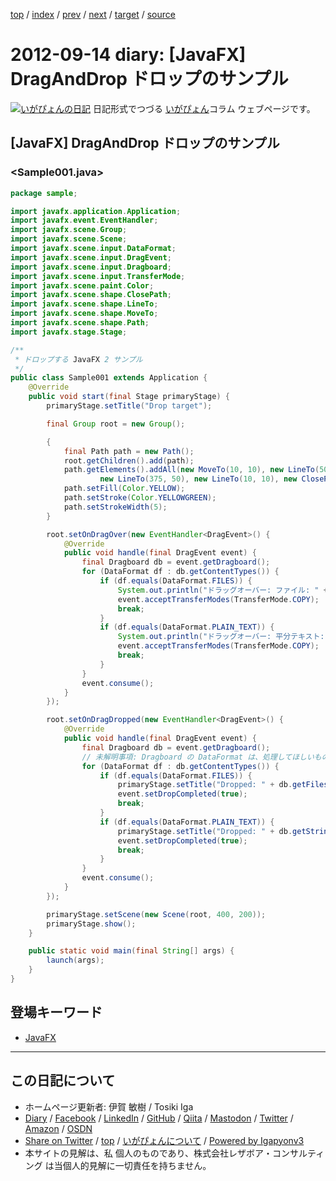 [top](../index.html) 
 / [index](index.html) 
 / [prev](ig120913.html) 
 / [next](ig120915.html) 
 / [target](https://www.igapyon.jp/igapyon/diary/2012/ig120914.html) 
 / [source](https://github.com/igapyon/diary/blob/master/2012/ig120914.src.md) 

2012-09-14 diary: [JavaFX] DragAndDrop ドロップのサンプル
=====================================================================================================
[![いがぴょんの日記](https://www.igapyon.jp/igapyon/diary/images/iga200306s.jpg "いがぴょん")](https://www.igapyon.jp/igapyon/diary/memo/memoigapyon.html) 日記形式でつづる [いがぴょん](https://www.igapyon.jp/igapyon/diary/memo/memoigapyon.html)コラム ウェブページです。

## [JavaFX] DragAndDrop ドロップのサンプル


### <Sample001.java>


```java
package sample;

import javafx.application.Application;
import javafx.event.EventHandler;
import javafx.scene.Group;
import javafx.scene.Scene;
import javafx.scene.input.DataFormat;
import javafx.scene.input.DragEvent;
import javafx.scene.input.Dragboard;
import javafx.scene.input.TransferMode;
import javafx.scene.paint.Color;
import javafx.scene.shape.ClosePath;
import javafx.scene.shape.LineTo;
import javafx.scene.shape.MoveTo;
import javafx.scene.shape.Path;
import javafx.stage.Stage;

/**
 * ドロップする JavaFX 2 サンプル
 */
public class Sample001 extends Application {
    @Override
    public void start(final Stage primaryStage) {
        primaryStage.setTitle("Drop target");

        final Group root = new Group();

        {
            final Path path = new Path();
            root.getChildren().add(path);
            path.getElements().addAll(new MoveTo(10, 10), new LineTo(50, 195), new LineTo(325, 150),
                    new LineTo(375, 50), new LineTo(10, 10), new ClosePath());
            path.setFill(Color.YELLOW);
            path.setStroke(Color.YELLOWGREEN);
            path.setStrokeWidth(5);
        }

        root.setOnDragOver(new EventHandler<DragEvent>() {
            @Override
            public void handle(final DragEvent event) {
                final Dragboard db = event.getDragboard();
                for (DataFormat df : db.getContentTypes()) {
                    if (df.equals(DataFormat.FILES)) {
                        System.out.println("ドラッグオーバー: ファイル: " + event.getDragboard().getFiles().get(0).toString());
                        event.acceptTransferModes(TransferMode.COPY);
                        break;
                    }
                    if (df.equals(DataFormat.PLAIN_TEXT)) {
                        System.out.println("ドラッグオーバー: 平分テキスト: " + event.getDragboard().getString());
                        event.acceptTransferModes(TransferMode.COPY);
                        break;
                    }
                }
                event.consume();
            }
        });

        root.setOnDragDropped(new EventHandler<DragEvent>() {
            @Override
            public void handle(final DragEvent event) {
                final Dragboard db = event.getDragboard();
                // 未解明事項: Dragboard の DataFormat は、処理してほしいものから順にセットされているかどうか。
                for (DataFormat df : db.getContentTypes()) {
                    if (df.equals(DataFormat.FILES)) {
                        primaryStage.setTitle("Dropped: " + db.getFiles().get(0).toString());
                        event.setDropCompleted(true);
                        break;
                    }
                    if (df.equals(DataFormat.PLAIN_TEXT)) {
                        primaryStage.setTitle("Dropped: " + db.getString());
                        event.setDropCompleted(true);
                        break;
                    }
                }
                event.consume();
            }
        });

        primaryStage.setScene(new Scene(root, 400, 200));
        primaryStage.show();
    }

    public static void main(final String[] args) {
        launch(args);
    }
}
```

## 登場キーワード

* [JavaFX](../keyword/javafx.html)

----------------------------------------------------------------------------------------------------

## この日記について

* ホームページ更新者: 伊賀 敏樹 / Tosiki Iga
* [Diary](https://www.igapyon.jp/igapyon/diary/) / [Facebook](https://www.facebook.com/igapyon) / [LinkedIn](https://www.linkedin.com/in/toshikiiga) / [GitHub](https://github.com/igapyon) / [Qiita](https://qiita.com/igapyon) / [Mastodon](https://social.vivaldi.net/@igapyon) / [Twitter](https://twitter.com/ToshikiIga) / [Amazon](https://www.amazon.co.jp/%E4%BC%8A%E8%B3%80-%E6%95%8F%E6%A8%B9/e/B004LTQWCQ) / [OSDN](https://ja.osdn.net/users/iga/)
* [Share on Twitter](https://twitter.com/intent/tweet?hashtags=igapyon%2Cdiary%2C%E3%81%84%E3%81%8C%E3%81%B4%E3%82%87%E3%82%93%2CJavaFX&text=%5BJavaFX%5D+DragAndDrop+%E3%83%89%E3%83%AD%E3%83%83%E3%83%97%E3%81%AE%E3%82%B5%E3%83%B3%E3%83%97%E3%83%AB&url=https%3A%2F%2Fwww.igapyon.jp%2Figapyon%2Fdiary%2F2012%2Fig120914.html) / [top](../index.html) / [いがぴょんについて](https://www.igapyon.jp/igapyon/diary/memo/memoigapyon.html) / [Powered by Igapyonv3](https://github.com/igapyon/igapyonv3)
* 本サイトの見解は、私 個人のものであり、株式会社レザボア・コンサルティング は当個人的見解に一切責任を持ちません。 

